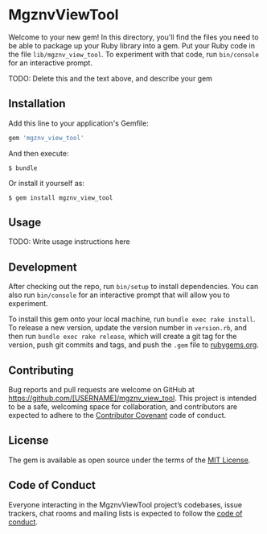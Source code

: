 # MgznvViewTool

Welcome to your new gem! In this directory, you'll find the files you need to be able to package up your Ruby library into a gem. Put your Ruby code in the file `lib/mgznv_view_tool`. To experiment with that code, run `bin/console` for an interactive prompt.

TODO: Delete this and the text above, and describe your gem

## Installation

Add this line to your application's Gemfile:

```ruby
gem 'mgznv_view_tool'
```

And then execute:

    $ bundle

Or install it yourself as:

    $ gem install mgznv_view_tool

## Usage

TODO: Write usage instructions here

## Development

After checking out the repo, run `bin/setup` to install dependencies. You can also run `bin/console` for an interactive prompt that will allow you to experiment.

To install this gem onto your local machine, run `bundle exec rake install`. To release a new version, update the version number in `version.rb`, and then run `bundle exec rake release`, which will create a git tag for the version, push git commits and tags, and push the `.gem` file to [rubygems.org](https://rubygems.org).

## Contributing

Bug reports and pull requests are welcome on GitHub at https://github.com/[USERNAME]/mgznv_view_tool. This project is intended to be a safe, welcoming space for collaboration, and contributors are expected to adhere to the [Contributor Covenant](http://contributor-covenant.org) code of conduct.

## License

The gem is available as open source under the terms of the [MIT License](https://opensource.org/licenses/MIT).

## Code of Conduct

Everyone interacting in the MgznvViewTool project’s codebases, issue trackers, chat rooms and mailing lists is expected to follow the [code of conduct](https://github.com/[USERNAME]/mgznv_view_tool/blob/master/CODE_OF_CONDUCT.md).
